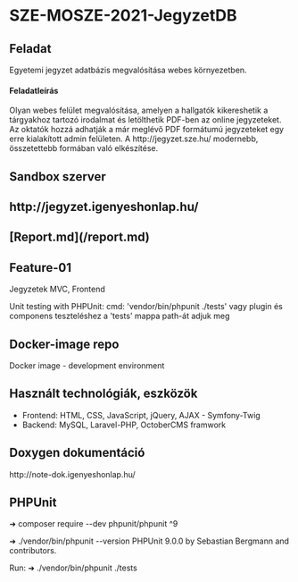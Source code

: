 # SZE-MOSZE-2021-JegyzetDB

<p>
  <h2>Feladat</h2> Egyetemi jegyzet adatbázis megvalósítása webes környezetben.
 </p>
 
 <p>
 <h4>Feladatleírás</h4>
Olyan webes felület megvalósítása, amelyen a hallgatók kikereshetik a tárgyakhoz tartozó irodalmat és letölthetik PDF-ben az online jegyzeteket. Az oktatók hozzá adhatják a már meglévő PDF formátumú jegyzeteket egy erre kialakított admin felületen. 
A http://jegyzet.sze.hu/ modernebb, összetettebb formában való elkészítése.
  </p>

<h2>Sandbox szerver</h2>
<h2>http://jegyzet.igenyeshonlap.hu/</h2>


<h2> [Report.md](/report.md) </h2>


<h2>Feature-01</h2>
<p>Jegyzetek MVC, Frontend</p>

<p>
  Unit testing with PHPUnit:
  cmd: 'vendor/bin/phpunit ./tests' vagy plugin és componens teszteléshez a 'tests' mappa path-át adjuk meg
</p>


<h2>Docker-image repo</h2>
<p>Docker image - development environment</p>

<h2>Használt technológiák, eszközök</h2>
  <ul>
    <li>Frontend: HTML, CSS, JavaScript, jQuery, AJAX - Symfony-Twig </li>
    <li>Backend: MySQL, Laravel-PHP, OctoberCMS framwork </li>

  </ul>

<h2>Doxygen dokumentáció </h2>
http://note-dok.igenyeshonlap.hu/

<h2>PHPUnit </h2>
➜ composer require --dev phpunit/phpunit ^9

➜ ./vendor/bin/phpunit --version
PHPUnit 9.0.0 by Sebastian Bergmann and contributors.

Run: 
➜ ./vendor/bin/phpunit ./tests

